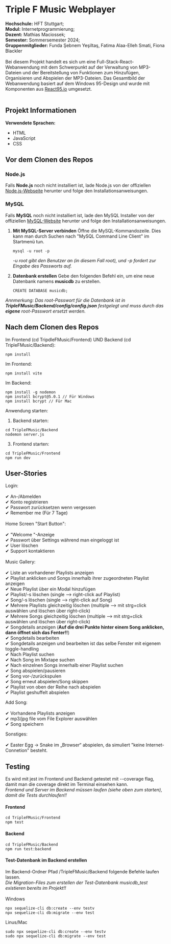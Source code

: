 # Triple F Music Webplayer

**Hochschule:** HFT Stuttgart;<br>
**Modul:** Internetprogrammierung;<br>
**Dozent:** Mathias Maciossek;<br>
**Semester:** Sommersemester 2024;<br>
**Gruppenmitglieder:** Funda Şebnem Yeşiltaş, Fatima Alaa-Elleh Smati, Fiona Blackler<br>
<br>
Bei diesem Projekt handelt es sich um eine Full-Stack-React-Webanwendung mit dem Schwerpunkt auf der Verwaltung von MP3-Dateien und der Bereitstellung von Funktionen zum Hinzufügen, Organisieren und Abspielen der MP3-Dateien. Das Gesamtbild der Webanwendung basiert auf dem Windows 95-Design und wurde mit Komponenten aus [React95.io](https://react95.io/#) umgesetzt.<br>
<br>

## Projekt Informationen
**Verwendete Sprachen:**

- HTML
- JavaScript
- CSS

## Vor dem Clonen des Repos
### Node.js
Falls **Node.js** noch nicht installiert ist, lade Node.js von der offiziellen [Node.js-Webseite](https://nodejs.org/en) herunter und folge den Installationsanweisungen.<br>
### MySQL
Falls **MySQL** noch nicht installiert ist, lade den MySQL Installer von der offiziellen [MySQL-Website](https://dev.mysql.com/downloads/installer/) herunter und folge den Installationsanweisungen.<br>

1. **Mit MySQL-Server verbinden**
   Öffne die MySQL-Kommandozeile. Dies kann man durch Suchen nach "MySQL Command Line Client" im Startmenü tun.<br>
   ~~~
   mysql -u root -p
   ~~~
   *-u root gibt den Benutzer an (in diesem Fall root), und -p fordert zur Eingabe des Passworts auf.*<br>

2. **Datenbank erstellen**
   Gebe den folgenden Befehl ein, um eine neue Datenbank namens **musicdb** zu erstellen.<br>
   ~~~
   CREATE DATABASE musicdb;
   ~~~
*Annmerkung: Das root-Passwort für die Datenbank ist in **TripleFMusic/Backend/config/config.json** festgelegt und muss durch das **eigene** root-Passwort ersetzt werden.*

## Nach dem Clonen des Repos
Im Frontend (cd TripdleFMusic/Frontend) UND Backend (cd TripleFMusic/Backend):<br>
~~~
npm install
~~~

Im Frontend:
~~~
npm install vite
~~~

Im Backend:
~~~
npm install -g nodemon
npm install bcrypt@5.0.1 // Für Windows
npm install bcrypt // Für Mac
~~~

Anwendung starten:

1. Backend starten:
~~~
cd TripleFMusic/Backend
nodemon server.js
~~~
3. Frontend starten:
~~~
cd TripleFMusic/Frontend
npm run dev
~~~

## User-Stories

Login:<br>
<br>
✔ An-/Abmelden <br>
✔ Konto registrieren<br>
✔ Passwort zurücksetzen wenn vergessen<br>
✔ Remember me (Für 7 Tage)<br>
<br>
Home Screen "Start Button":<br>
<br>
✔ "Welcome <username>"-Anzeige<br>
✔ Passwort über Settings während man eingeloggt ist<br>
✔ User löschen<br>
✔ Support kontaktieren<br>
<br>
Music Gallery:<br>
<br>
✔ Liste an vorhandener Playlists anzeigen<br>
✔ Playlist anklicken und Songs innerhalb ihrer zugeordneten Playlist anzeigen<br>
✔ Neue Playlist über ein Modal hinzufügen<br>
✔ Playlist/-s löschen (single --> right-click auf Playlist)<br>
✔ Song/-s löschen (single --> right-click auf Song)<br>
✔ Mehrere Playlists gleichzeitig löschen (multiple --> mit strg+click auswählen und löschen über right-click)<br>
✔ Mehrere Songs gleichzeitig löschen (multiple --> mit strg+click auswählen und löschen über right-click)<br>
✔ Songdetails anzeigen (**Auf die drei Punkte hinter einem Song anklicken, dann öffnet sich das Fenter!!**) <br>
✔ Songdetails bearbeiten<br>
✔ Songdetails anzeigen und bearbeiten ist das selbe Fenster mit eigenem toggle-handling<br>
✔ Nach Playlist suchen<br>
✔ Nach Song im Mixtape suchen<br>
✔ Nach einzelnen Songs innerhalb einer Playlist suchen<br>
✔ Song abspielen/pausieren<br>
✔ Song vor-/zurückspulen<br>
✔ Song erneut abspielen/Song skippen<br>
✔ Playlist von oben der Reihe nach abspielen<br>
✔ Playlist geshuffelt abspielen <br>

Add Song:<br>
<br>
✔ Vorhandene Playlists anzeigen<br>
✔ mp3/jpg file vom File Explorer auswählen<br>
✔ Song speichern<br>

Sonstiges:<br>
<br>
✔ Easter Egg -> Snake im „Browser“ abspielen, da simuliert "keine Internet-Connetion" besteht.<br>

## Testing

Es wird mit jest im Frontend und Backend getestet mit --coverage flag, damit man die coverage direkt im Terminal einsehen kann.<br>
*Frontend und Server im Backend müssen laufen (siehe oben zum starten), damit die Tests durchlaufen!!*

#### Frontend
~~~
cd TripleFMusic/Frontend
npm test 
~~~

#### Backend
~~~
cd TripleFMusic/Backend
npm run test:backend
~~~

#### Test-Datenbank im Backend erstellen
Im Backend-Ordner Pfad <rootDir>/TripleFMusic/Backend folgende Befehle laufen lassen.<br>
*Die Migration-Files zum erstellen der Test-Datenbank musicdb_test existieren bereits im Projekt!!*
<br>
<br>
Windows
~~~
npx sequelize-cli db:create --env testv
npx sequelize-cli db:migrate --env test
~~~

Linus/Mac
~~~
sudo npx sequelize-cli db:create --env testv
sudo npx sequelize-cli db:migrate --env test
~~~
